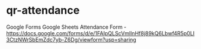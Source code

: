 # qr-attendance 
Google Forms
Google Sheets
Attendance Form - https://docs.google.com/forms/d/e/1FAIpQLScVmllnHf8j89kQ6Lbwf4R5p0LI3CtzNWrSbEmZdc7yb-Z6Dg/viewform?usp=sharing
